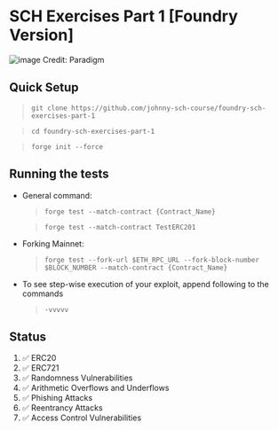 # SCH Exercises Part 1 [Foundry Version]

![image](https://user-images.githubusercontent.com/91771249/227430056-d7971b2d-d707-49df-a10e-93c4118c76a6.png)
Credit: Paradigm

## Quick Setup

> `git clone https://github.com/johnny-sch-course/foundry-sch-exercises-part-1`

> `cd foundry-sch-exercises-part-1`

> `forge init --force`

## Running the tests

- General command:

  > `forge test --match-contract {Contract_Name}`

  > `forge test --match-contract TestERC201`

- Forking Mainnet:

  > `forge test --fork-url $ETH_RPC_URL --fork-block-number $BLOCK_NUMBER --match-contract {Contract_Name}`

- To see step-wise execution of your exploit, append following to the commands
  > `-vvvvv`

## Status

1. :white_check_mark: ERC20
2. :white_check_mark: ERC721
3. :white_check_mark: Randomness Vulnerabilities
4. :white_check_mark: Arithmetic Overflows and Underflows
5. :white_check_mark: Phishing Attacks
6. :white_check_mark: Reentrancy Attacks
7. :white_check_mark: Access Control Vulnerabilities
